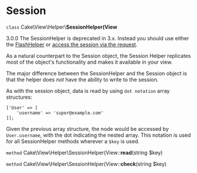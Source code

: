 # Session

`class` Cake\\View\\Helper\\**SessionHelper(View**

<div class="deprecated">

3.0.0
The SessionHelper is deprecated in 3.x. Instead you should use either the
[FlashHelper](views/helpers/flash.md) or [access the
session via the request](#accessing-session-object).

</div>

As a natural counterpart to the Session object, the Session
Helper replicates most of the object's functionality and makes it
available in your view.

The major difference between the SessionHelper and the Session
object is that the helper does *not* have the ability to write
to the session.

As with the session object, data is read by using
`dot notation` array structures:

    ['User' => [
        'username' => 'super@example.com'
    ]];

Given the previous array structure, the node would be accessed by
`User.username`, with the dot indicating the nested array. This
notation is used for all SessionHelper methods wherever a `$key` is
used.

`method` Cake\\View\\Helper\\SessionHelper(View::**read**(string $key)

`method` Cake\\View\\Helper\\SessionHelper(View::**check**(string $key)
